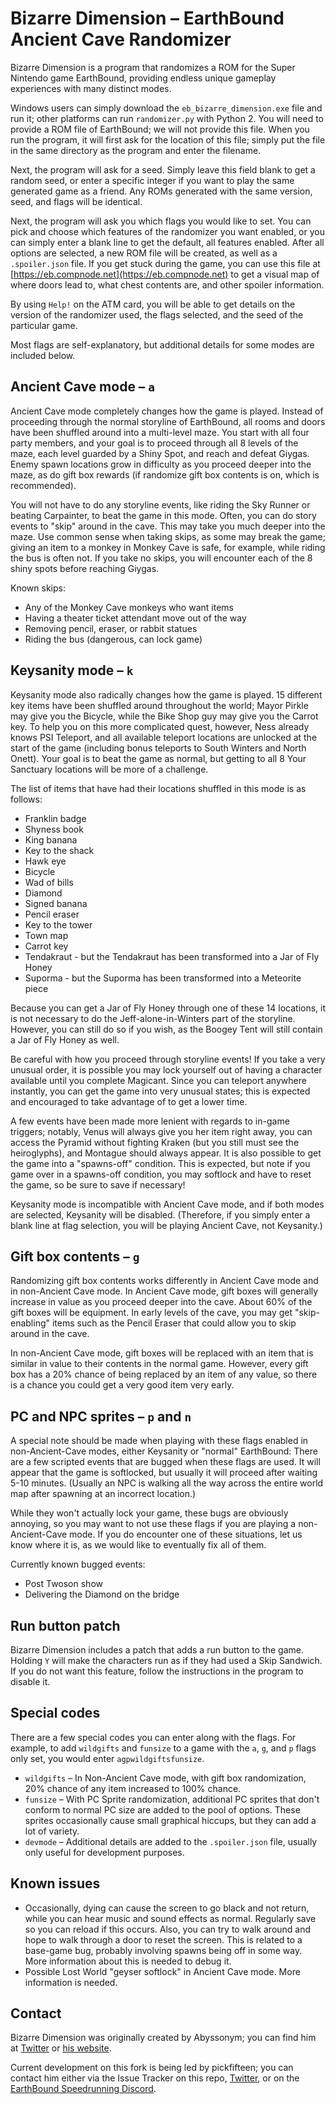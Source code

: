 # Bizarre Dimension – EarthBound Ancient Cave Randomizer

Bizarre Dimension is a program that randomizes a ROM for the Super Nintendo game EarthBound, providing endless unique gameplay experiences with many distinct modes.

Windows users can simply download the `eb_bizarre_dimension.exe` file and run it; other platforms can run `randomizer.py` with Python 2. You will need to provide a ROM file of EarthBound; we will not provide this file. When you run the program, it will first ask for the location of this file; simply put the file in the same directory as the program and enter the filename.

Next, the program will ask for a seed. Simply leave this field blank to get a random seed, or enter a specific integer if you want to play the same generated game as a friend. Any ROMs generated with the same version, seed, and flags will be identical.

Next, the program will ask you which flags you would like to set. You can pick and choose which features of the randomizer you want enabled, or you can simply enter a blank line to get the default, all features enabled. After all options are selected, a new ROM file will be created, as well as a `.spoiler.json` file. If you get stuck during the game, you can use this file at [https://eb.compnode.net](https://eb.compnode.net) to get a visual map of where doors lead to, what chest contents are, and other spoiler information.

By using `Help!` on the ATM card, you will be able to get details on the version of the randomizer used, the flags selected, and the seed of the particular game.

Most flags are self-explanatory, but additional details for some modes are included below.

## Ancient Cave mode – `a`

Ancient Cave mode completely changes how the game is played. Instead of proceeding through the normal storyline of EarthBound, all rooms and doors have been shuffled around into a multi-level maze. You start with all four party members, and your goal is to proceed through all 8 levels of the maze, each level guarded by a Shiny Spot, and reach and defeat Giygas. Enemy spawn locations grow in difficulty as you proceed deeper into the maze, as do gift box rewards (if randomize gift box contents is on, which is recommended).

You will not have to do any storyline events, like riding the Sky Runner or beating Carpainter, to beat the game in this mode. Often, you can do story events to "skip" around in the cave. This may take you much deeper into the maze. Use common sense when taking skips, as some may break the game; giving an item to a monkey in Monkey Cave is safe, for example, while riding the bus is often not. If you take no skips, you will encounter each of the 8 shiny spots before reaching Giygas.

Known skips:
- Any of the Monkey Cave monkeys who want items
- Having a theater ticket attendant move out of the way
- Removing pencil, eraser, or rabbit statues
- Riding the bus (dangerous, can lock game)

## Keysanity mode – `k`

Keysanity mode also radically changes how the game is played. 15 different key items have been shuffled around throughout the world; Mayor Pirkle may give you the Bicycle, while the Bike Shop guy may give you the Carrot key. To help you on this more complicated quest, however, Ness already knows PSI Teleport, and all available teleport locations are unlocked at the start of the game (including bonus teleports to South Winters and North Onett). Your goal is to beat the game as normal, but getting to all 8 Your Sanctuary locations will be more of a challenge.

The list of items that have had their locations shuffled in this mode is as follows:
- Franklin badge
- Shyness book
- King banana
- Key to the shack
- Hawk eye
- Bicycle
- Wad of bills
- Diamond
- Signed banana
- Pencil eraser
- Key to the tower
- Town map
- Carrot key
- Tendakraut - but the Tendakraut has been transformed into a Jar of Fly Honey
- Suporma - but the Suporma has been transformed into a Meteorite piece

Because you can get a Jar of Fly Honey through one of these 14 locations, it is not necessary to do the Jeff-alone-in-Winters part of the storyline. However, you can still do so if you wish, as the Boogey Tent will still contain a Jar of Fly Honey as well.

Be careful with how you proceed through storyline events! If you take a very unusual order, it is possible you may lock yourself out of having a character available until you complete Magicant. Since you can teleport anywhere instantly, you can get the game into very unusual states; this is expected and encouraged to take advantage of to get a lower time.

A few events have been made more lenient with regards to in-game triggers; notably, Venus will always give you her item right away, you can access the Pyramid without fighting Kraken (but you still must see the heiroglyphs), and Montague should always appear. It is also possible to get the game into a "spawns-off" condition. This is expected, but note if you game over in a spawns-off condition, you may softlock and have to reset the game, so be sure to save if necessary!

Keysanity mode is incompatible with Ancient Cave mode, and if both modes are selected, Keysanity will be disabled. (Therefore, if you simply enter a blank line at flag selection, you will be playing Ancient Cave, not Keysanity.)

## Gift box contents – `g`

Randomizing gift box contents works differently in Ancient Cave mode and in non-Ancient Cave mode. In Ancient Cave mode, gift boxes will generally increase in value as you proceed deeper into the cave. About 60% of the gift boxes will be equipment. In early levels of the cave, you may get "skip-enabling" items such as the Pencil Eraser that could allow you to skip around in the cave.

In non-Ancient Cave mode, gift boxes will be replaced with an item that is similar in value to their contents in the normal game. However, every gift box has a 20% chance of being replaced by an item of any value, so there is a chance you could get a very good item very early.

## PC and NPC sprites – `p` and `n`

A special note should be made when playing with these flags enabled in non-Ancient-Cave modes, either Keysanity or "normal" EarthBound: There are a few scripted events that are bugged when these flags are used. It will appear that the game is softlocked, but usually it will proceed after waiting 5-10 minutes. (Usually an NPC is walking all the way across the entire world map after spawning at an incorrect location.)

While they won't actually lock your game, these bugs are obviously annoying, so you may want to not use these flags if you are playing a non-Ancient-Cave mode. If you do encounter one of these situations, let us know where it is, as we would like to eventually fix all of them.

Currently known bugged events:
- Post Twoson show
- Delivering the Diamond on the bridge

## Run button patch

Bizarre Dimension includes a patch that adds a run button to the game. Holding `Y` will make the characters run as if they had used a Skip Sandwich. If you do not want this feature, follow the instructions in the program to disable it.

## Special codes

There are a few special codes you can enter along with the flags. For example, to add `wildgifts` and `funsize` to a game with the `a`, `g`, and `p` flags only set, you would enter `agpwildgiftsfunsize`.

- `wildgifts` – In Non-Ancient Cave mode, with gift box randomization, 20% chance of any item increased to 100% chance.
- `funsize` – With PC Sprite randomization, additional PC sprites that don't conform to normal PC size are added to the pool of options. These sprites occasionally cause small graphical hiccups, but they can add a lot of variety.
-  `devmode` – Additional details are added to the `.spoiler.json` file, usually only useful for development purposes.

## Known issues

- Occasionally, dying can cause the screen to go black and not return, while you can hear music and sound effects as normal. Regularly save so you can reload if this occurs. Also, you can try to walk around and hope to walk through a door to reset the screen. This is related to a base-game bug, probably involving spawns being off in some way. More information about this is needed to debug it.
- Possible Lost World "geyser softlock" in Ancient Cave mode. More information is needed.

## Contact

Bizarre Dimension was originally created by Abyssonym; you can find him at [Twitter](https://www.twitter.com/abyssonym) or [his website](http://www.abyssonym.com/).

Current development on this fork is being led by pickfifteen; you can contact him either via the Issue Tracker on this repo, [Twitter](https://www.twitter.com/pickfifteen), or on the [EarthBound Speedrunning Discord](https://discord.gg/WWVYwkE).
